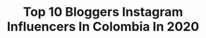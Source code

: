 ---
title: Top 10 Bloggers Instagram Influencers In Colombia In 2020
description: Identify the most popular Instagram accounts on inBeat.
platform: Instagram
profiles:
  - username: "maclablog"
    fullname: >-
      Macla 💖 Marcela McCausland
    location: "Colombia"
    followers: 73284
    engagement: 314
    commentsToLikes: 0.063459
    avatar: "https://scontent-ams4-1.cdninstagram.com/v/t51.2885-19/s320x320/53352907_340925843209079_4169966786860548096_n.jpg?_nc_ht=scontent-ams4-1.cdninstagram.com&_nc_ohc=ZMl4L9zrQb8AX9uciuv&oh=9ff84146975acac28930d851f1d3d329&oe=5EB8E7A6"
    verified: true
    hashtags: "#naturauna, #ootd, #plussize, #primavera"
  - username: "paokatan"
    fullname: >-
      Paola Katan
    location: "Colombia"
    followers: 14711
    engagement: 401
    commentsToLikes: 0.064103
    avatar: "https://scontent-lhr8-1.cdninstagram.com/v/t51.2885-19/s320x320/43617669_695639280814256_1222307697706139648_n.jpg?_nc_ht=scontent-lhr8-1.cdninstagram.com&_nc_ohc=dqZXnSDggcAAX_t_3Dg&oh=c9246ce465a381a9d62ab2db6cfe7d24&oe=5EBB81C9"
    verified: false
    hashtags: "#pantalonnegro, #faldanaranja, #amigos, #paz"
  - username: "thebigbrowneyes"
    fullname: >-
      Ana Lucia Gutierrez
    location: "Colombia"
    followers: 46249
    engagement: 330
    commentsToLikes: 0.030164
    avatar: "https://scontent-atl3-1.cdninstagram.com/v/t51.2885-19/s320x320/74898965_491121688159244_8218305382708150272_n.jpg?_nc_ht=scontent-atl3-1.cdninstagram.com&_nc_ohc=d_GiwGR2vxsAX_F2_fb&oh=71addaf45ff209fbf177d57b789419a2&oe=5EBC89A5"
    verified: false
    hashtags: "#madeinbolivia, #quarantinelife, #nanotitanium, #babylissprobolivia"
  - username: "mylifesatravelmovie"
    fullname: >-
      Alyssa Ramos 🌎 Travel + Life
    location: "Colombia"
    followers: 216832
    engagement: 105
    commentsToLikes: 0.074409
    avatar: "https://scontent-lhr8-1.cdninstagram.com/v/t51.2885-19/s320x320/56593843_2335454273406188_3670354479930146816_n.jpg?_nc_ht=scontent-lhr8-1.cdninstagram.com&_nc_ohc=HRF4ON68qy0AX_-uayX&oh=9d1b141e04dea5c664e3a02d1699e2aa&oe=5EBB3098"
    verified: true
    hashtags: "#staystories, #putfootrally, #namibnationalpark, #womensupportingwomen"
  - username: "reneurrea"
    fullname: >-
      René Urrea
    location: "Colombia"
    followers: 24921
    engagement: 591
    commentsToLikes: 0.013138
    avatar: "https://scontent-ams4-1.cdninstagram.com/v/t51.2885-19/s320x320/89747513_1490362727780329_3403789593856704512_n.jpg?_nc_ht=scontent-ams4-1.cdninstagram.com&_nc_ohc=BwnroAy6lgYAX9tOoY-&oh=3aab3f5ddab6d51e98524d8721726388&oe=5EB896CD"
    verified: false
    hashtags: "#wegotnow, #manlyweek, #newbalanceco, #theposhstyle"
  - username: "carogallegoca"
    fullname: >-
      Carolina Gallego C.
    location: "Colombia"
    followers: 30636
    engagement: 217
    commentsToLikes: 0.027800
    avatar: "https://scontent-lht6-1.cdninstagram.com/v/t51.2885-19/s320x320/91282619_525629441678009_7692168238225948672_n.jpg?_nc_ht=scontent-lht6-1.cdninstagram.com&_nc_ohc=diKcAmC2nicAX9oeL-H&oh=7f70afe96d0c0b222101f25a6405d3f7&oe=5EB99D5E"
    verified: false
    hashtags: "#majestic, #teamatenea, #colores"
  - username: "leplumeti"
    fullname: >-
      L e   P l u m e t i  💗💗
    location: "Colombia"
    followers: 37705
    engagement: 151
    commentsToLikes: 0.029170
    avatar: "https://scontent-ams4-1.cdninstagram.com/v/t51.2885-19/s320x320/25014730_1696560427031831_5220793706205937664_n.jpg?_nc_ht=scontent-ams4-1.cdninstagram.com&_nc_ohc=fcllyWz3Xq4AX_bRr4d&oh=e80369a02e22e145cba933d8278a813e&oe=5EAAC884"
    verified: false
    hashtags: "#leplumeti, #weddingstyle, #invitadaplumeti, #ni"
  - username: "giannimichielin"
    fullname: >-
      Giannina Michielin Roa
    location: "Colombia"
    followers: 39239
    engagement: 131
    commentsToLikes: 0.117383
    avatar: "https://scontent-ams4-1.cdninstagram.com/v/t51.2885-19/s320x320/46759572_304709340384974_4410175120790781952_n.jpg?_nc_ht=scontent-ams4-1.cdninstagram.com&_nc_ohc=6wKoTGqF4JgAX86TVKx&oh=c8d64f6b9a71ae5d3046964b5b46a974&oe=5EBA9EDD"
    verified: false
    hashtags: "#apoyalocal, #pool, #americaneagle, #naturezasecreta"
  - username: "estebanexplora"
    fullname: >-
      Esteban Explora 🔎
    location: "Colombia"
    followers: 25492
    engagement: 498
    commentsToLikes: 0.426284
    avatar: "https://scontent-lhr8-1.cdninstagram.com/v/t51.2885-19/s320x320/89276395_2740958596017793_7793100416358547456_n.jpg?_nc_ht=scontent-lhr8-1.cdninstagram.com&_nc_ohc=blTmcbMddgIAX_WtUjP&oh=db5ed9c0eb8ee5ffdc2c54bcd2b1a136&oe=5EBB4962"
    verified: false
    hashtags: "#adrenalina, #concursocolombia, #colombia, #goprohero8"
  - username: "dulcejimnz"
    fullname: >-
      Dulce Jimenez
    location: "Colombia"
    followers: 71186
    engagement: 146
    commentsToLikes: 0.054905
    avatar: "https://scontent-ams4-1.cdninstagram.com/v/t51.2885-19/s320x320/89368679_134010734704617_5310409135139848192_n.jpg?_nc_ht=scontent-ams4-1.cdninstagram.com&_nc_ohc=k6m7pC3dAQkAX_lAxip&oh=16069a6ce734141e0c2a61962b6fabe1&oe=5EB24EF8"
    verified: false
    hashtags: "#eyeliner, #tiktok, #glitter, #glow"
---